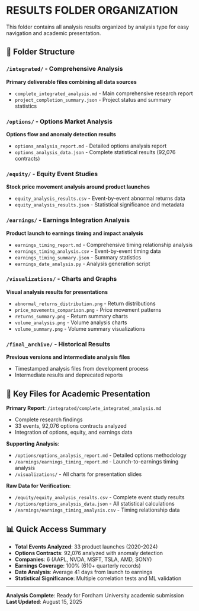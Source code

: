 # RESULTS FOLDER ORGANIZATION

This folder contains all analysis results organized by analysis type for easy navigation and academic presentation.

## 📁 Folder Structure

### `/integrated/` - Comprehensive Analysis
**Primary deliverable files combining all data sources**
- `complete_integrated_analysis.md` - Main comprehensive research report
- `project_completion_summary.json` - Project status and summary statistics

### `/options/` - Options Market Analysis  
**Options flow and anomaly detection results**
- `options_analysis_report.md` - Detailed options analysis report
- `options_analysis_data.json` - Complete statistical results (92,076 contracts)

### `/equity/` - Equity Event Studies
**Stock price movement analysis around product launches**
- `equity_analysis_results.csv` - Event-by-event abnormal returns data
- `equity_analysis_results.json` - Statistical significance and metadata

### `/earnings/` - Earnings Integration Analysis
**Product launch to earnings timing and impact analysis**
- `earnings_timing_report.md` - Comprehensive timing relationship analysis
- `earnings_timing_analysis.csv` - Event-by-event timing data
- `earnings_timing_summary.json` - Summary statistics
- `earnings_date_analysis.py` - Analysis generation script

### `/visualizations/` - Charts and Graphs
**Visual analysis results for presentations**
- `abnormal_returns_distribution.png` - Return distributions
- `price_movements_comparison.png` - Price movement patterns
- `returns_summary.png` - Return summary charts
- `volume_analysis.png` - Volume analysis charts
- `volume_summary.png` - Volume summary visualizations

### `/final_archive/` - Historical Results
**Previous versions and intermediate analysis files**
- Timestamped analysis files from development process
- Intermediate results and deprecated reports

## 🎯 Key Files for Academic Presentation

**Primary Report**: `/integrated/complete_integrated_analysis.md`
- Complete research findings
- 33 events, 92,076 options contracts analyzed
- Integration of options, equity, and earnings data

**Supporting Analysis**:
- `/options/options_analysis_report.md` - Detailed options methodology
- `/earnings/earnings_timing_report.md` - Launch-to-earnings timing analysis
- `/visualizations/` - All charts for presentation slides

**Raw Data for Verification**:
- `/equity/equity_analysis_results.csv` - Complete event study results
- `/options/options_analysis_data.json` - All statistical calculations
- `/earnings/earnings_timing_analysis.csv` - Timing relationship data

## 📊 Quick Access Summary

- **Total Events Analyzed**: 33 product launches (2020-2024)
- **Options Contracts**: 92,076 analyzed with anomaly detection
- **Companies**: 6 (AAPL, NVDA, MSFT, TSLA, AMD, SONY)
- **Earnings Coverage**: 100% (610+ quarterly records)
- **Date Analysis**: Average 41 days from launch to earnings
- **Statistical Significance**: Multiple correlation tests and ML validation

---

**Analysis Complete**: Ready for Fordham University academic submission
**Last Updated**: August 15, 2025